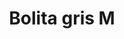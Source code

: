---
title: Bolita gris M
date: 
draft: false

# descripcion
description : Aros pasantes en plata 925 y strass. Traba con mariposita.

materials: Plata 925

color: 

dimensions: Diámetro 0,80 cm

code: 01-06-1095

type: "Aros"

categories: []

price: $890,00

price_eftvo: $755,00

# Images
# first image will be shown in the product page
images:
  # - image: "images/path_to_image"
  # La ubicacion de las imagenes es imagenes/Aros/Aros.Strass/01-06-1095-bolita-gris-m
  - image: "./images/aros/strass/01-06-1095-bolia-gris.jpg"
---